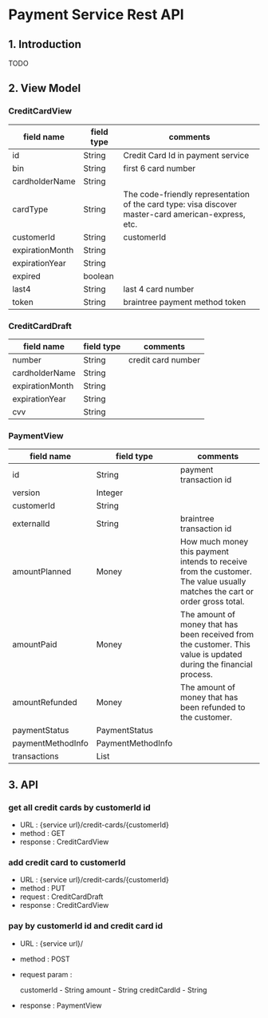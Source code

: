 # Payment Service Rest API

## 1. Introduction

TODO

## 2. View Model

### CreditCardView

| field name | field type | comments |
|-----|------|-----|
| id | String | Credit Card Id in payment service | 
| bin | String | first 6 card number |
| cardholderName | String | |
| cardType | String | The code-friendly representation of the card type: visa discover master-card american-express, etc. |
| customerId | String | customerId| 
| expirationMonth | String | | 
| expirationYear | String | |
| expired | boolean | |
| last4 | String | last 4 card number |
| token | String | braintree payment method token | 

### CreditCardDraft

| field name | field type | comments |
|-----|------|-----|
| number | String | credit card number |
| cardholderName | String | | 
| expirationMonth | String | | 
| expirationYear | String | |
| cvv | String | | 

### PaymentView

| field name | field type | comments |
|-----|------|-----|
| id | String | payment transaction id |
| version | Integer | | 
| customerId | String | |
| externalId | String | braintree transaction id |
| amountPlanned | Money |  How much money this payment intends to receive from the customer. The value usually matches the cart or order gross total. | 
| amountPaid | Money |  The amount of money that has been received from the customer. This value is updated during the financial process. |
| amountRefunded | Money |  The amount of money that has been refunded to the customer. |
| paymentStatus | PaymentStatus | |
| paymentMethodInfo | PaymentMethodInfo | |
| transactions | List<TransactionModel> | |

## 3. API 

### get all credit cards by customerId id

* URL : {service url}/credit-cards/{customerId}
* method : GET
* response : CreditCardView

### add credit card to customerId

* URL : {service url}/credit-cards/{customerId}
* method : PUT
* request : CreditCardDraft
* response : CreditCardView

### pay by customerId id and credit card id

* URL : {service url}/
* method : POST
* request param : 
  
  customerId - String
  amount - String
  creditCardId - String

* response : PaymentView
